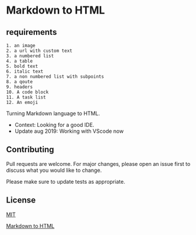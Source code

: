# Markdown to HTML 

## requirements
````
1. an image
2. a url with custom text
3. a numbered list
4. a table
5. bold text
6. italic text
7. a non numbered list with subpoints
8. a qoute
9. headers
10. A code block
11. A task list
12. An emoji
````

Turning Markdown language to HTML.
- Context: Looking for a good IDE. 
- Update aug 2019: Working with VScode now

## Contributing
Pull requests are welcome. For major changes, please open an issue first to discuss what you would like to change.

Please make sure to update tests as appropriate.

## License
[MIT](https://choosealicense.com/licenses/mit/)


[Markdown to HTML](https://panaddamanarata.github.io/markdown-to-html/)


